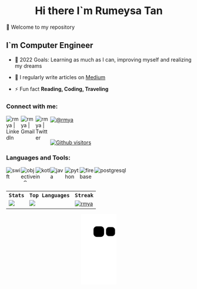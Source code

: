 <h1 align="center"> Hi there I`m Rumeysa Tan </h1>
 
👋 Welcome to my repository

## I`m Computer Engineer
- 🥅 2022 Goals: Learning as much as I can, improving myself and realizing my dreams

- 📝 I regularly write articles on [Medium](https://medium.com/@rmya)

- ⚡ Fun fact **Reading, Coding, Traveling**


### Connect with me:

[<img src="https://edent.github.io/SuperTinyIcons/images/svg/linkedin.svg" align="left" alt="rmya | LinkedIn" width="40px" />](https://www.linkedin.com/in/rumeysa-tan7/)
[<img src="https://edent.github.io/SuperTinyIcons/images/svg/gmail.svg" align="left" alt="rmya | Gmail" width="40px" />](tanrumeysa93@gmail.com)
[<img src="https://edent.github.io/SuperTinyIcons/images/svg/twitter.svg" align="left" alt="rmya | Twitter" width="40px" />](https://twitter.com/rumittaa?s=08)
<a href="https://medium.com/@rmya" target="blank"><img align="center" src="https://raw.githubusercontent.com/rahuldkjain/github-profile-readme-generator/master/src/images/icons/Social/medium.svg" alt="@rmya" height="40" width="40" /></a>

<br>

 [![Github visitors](https://visitor-badge.glitch.me/badge?page_id=rmya.visitor-badge)](https://GitHub.com/rmya/StrapDown.js/stargazers/)

### Languages and Tools:

<img align="left" alt="swift" width="40px" height="40" src="https://www.vectorlogo.zone/logos/swift/swift-icon.svg" />
<img align="left" alt="objective-C" width="40px" height="40" src="https://www.vectorlogo.zone/logos/apple_objectivec/apple_objectivec-icon.svg" />
<img align="left" alt="kotlin" width="40px" height="40" src="https://www.vectorlogo.zone/logos/kotlinlang/kotlinlang-icon.svg" />
<img align="left" alt="java" width="40px" height="40" src="https://raw.githubusercontent.com/jmnote/z-icons/master/svg/java.svg" />
<img align="left" alt="python" width="40px" height="40" src="https://raw.githubusercontent.com/jmnote/z-icons/master/svg/python.svg" />
<img align="left" alt="firebase" width="40px" height="40" src="https://www.vectorlogo.zone/logos/firebase/firebase-icon.svg" />
<img align="left" alt="postgresql" height="40" src="https://img.icons8.com/color/40/000000/postgreesql.png"/>

<br>
<br />
<br>

<table>
    <tr>
        <td colspan="4">
        <strong><samp>Stats</samp></strong>
        </td>
        <td colspan="2">
        <strong><samp>Top Languages</samp></strong>
        </td>
        <td colspan="2">
        <strong><samp>Streak</samp></strong>
        </td>
    </tr>
    <tr>
        <td colspan="4" rowspan="2">
        <a href="https://github-readme-stats.vercel.app/api?username=rmya&count_private=true&show_icons=true&theme=react&layout=compact">
	<img src="https://github-readme-stats.vercel.app/api?username=rmya&count_private=true&show_icons=true&theme=react&layout=compact">
        </td>
        <td colspan="2" rowspan="2">
        <a href="https://github-readme-stats.vercel.app/api/top-langs/?username=rmya&layout=compact&theme=react&hide=html">
        <img src="https://github-readme-stats.vercel.app/api/top-langs/?username=rmya&layout=compact&theme=react&hide=html">
        </a>
        </td>
        <td colspan="2" rowspan="2">
        <a href="https://github-readme-streak-stats.herokuapp.com/?user=rmya&theme=react&hide_border=true" alt="rmya">
        <img src="https://github-readme-streak-stats.herokuapp.com/?user=rmya&theme=react&hide_border=true" alt="rmya">
        </a>
        </td>
    </tr>
</table>


 <div  align="center"> <img src="https://github.com/rmya/rmya/blob/output/github-contribution-grid-snake.svg" /></div>



 
<!--
- 🔭 I’m currently working on **ss**

<img align="left" alt="android" width="40px" height="40" src="https://cdn1.iconfinder.com/data/icons/logotypes/32/android-512.png" />
<img align="left" alt="kotlin" width="40px" height="40" src="https://www.vectorlogo.zone/logos/kotlinlang/kotlinlang-icon.svg" />
<img align="left" alt="jetpack-compose" width="40px" height="40" src="https://i2.wp.com/blog.stylingandroid.com/wp-content/uploads/2021/05/jetpack-compose-icon_RGB.png?ssl=1" />

**rmya/rmya** is a ✨ _special_ ✨ repository because its `README.md` (this file) appears on your GitHub profile.

Here are some ideas to get you started:

- 🔭 I’m currently working on ...
- 🌱 I’m currently learning ...
- 👯 I’m looking to collaborate on ...
- 🤔 I’m looking for help with ...
- 💬 Ask me about ...
- 📫 How to reach me: ...
- 😄 Pronouns: ...
- ⚡ Fun fact: ...

-->
